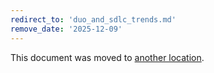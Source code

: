 ```yaml
---
redirect_to: 'duo_and_sdlc_trends.md'
remove_date: '2025-12-09'
---
```


<!-- markdownlint-disable -->

This document was moved to [another location](duo_and_sdlc_trends.md).

<!-- This redirect file can be deleted after <2025-12-09>. -->
<!-- Redirects that point to other docs in the same project expire in three months. -->
<!-- Redirects that point to docs in a different project or site (link is not relative and starts with `https:`) expire in one year. -->
<!-- Before deletion, see: https://docs.gitlab.com/ee/development/documentation/redirects.html -->
